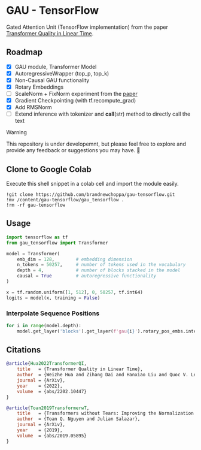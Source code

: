 # GAU - TensorFlow
Gated Attention Unit (TensorFlow implementation) from the paper [Transformer Quality in Linear Time](https://arxiv.org/pdf/2202.10447.pdf).

## Roadmap
- [x] GAU module, Transformer Model
- [x] AutoregressiveWrapper (top_p, top_k)
- [x] Non-Causal GAU functionality
- [x] Rotary Embeddings
- [ ] ScaleNorm + FixNorm experiment from the [paper](https://arxiv.org/pdf/1910.05895.pdf)
- [x] Gradient Checkpointing (with tf.recompute_grad)
- [x] Add RMSNorm
- [ ] Extend inference with tokenizer and __call__(str) method to directly call the text

> [!WARNING]
> This repository is under developemnt, but please feel free to explore and provide any feedback or suggestions you may have. :construction:

## Clone to Google Colab
Execute this shell snippet in a colab cell and import the module easily.
```shell
!git clone https://github.com/brandnewchoppa/gau-tensorflow.git
!mv /content/gau-tensorflow/gau_tensorflow .
!rm -rf gau-tensorflow
```

## Usage

```python
import tensorflow as tf
from gau_tensorflow import Transformer

model = Transformer(
    emb_dim = 128,        # embedding dimension
    n_tokens = 50257,     # number of tokens used in the vocabulary
    depth = 4,            # number of blocks stacked in the model
    causal = True         # autoregressive functionality
)

x = tf.random.uniform([1, 512], 0, 50257, tf.int64)
logits = model(x, training = False)
```

### Interpolate Sequence Positions

```python
for i in range(model.depth):
    model.get_layer('blocks').get_layer(f'gau{i}').rotary_pos_embs.interpolate_factor = 2.0
```


## Citations

```bibtex
@article{Hua2022TransformerQI,
    title   = {Transformer Quality in Linear Time},
    author  = {Weizhe Hua and Zihang Dai and Hanxiao Liu and Quoc V. Le},
    journal = {ArXiv},
    year    = {2022},
    volume  = {abs/2202.10447}
}
```

```bibtex
@article{Toan2019TransformerwT,
    title   = {Transformers without Tears: Improving the Normalization of Self-Attention},
    author  = {Toan Q. Nguyen and Julian Salazar},
    journal = {ArXiv},
    year    = {2019},
    volume  = {abs/2019.05895}
}
```
